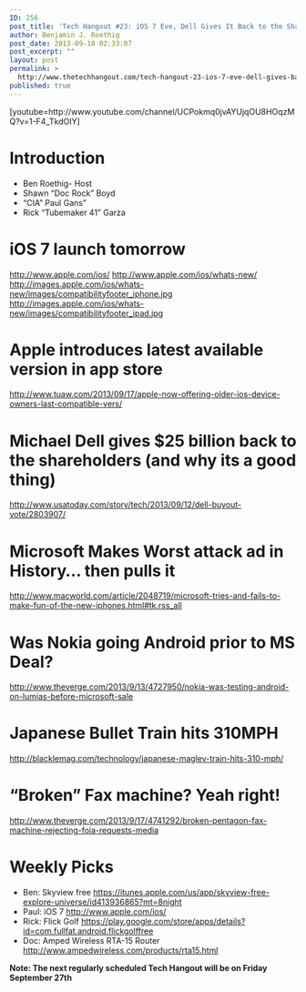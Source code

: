 ```yaml
---
ID: 256
post_title: 'Tech Hangout #23: iOS 7 Eve, Dell Gives It Back to the Shareholders, and Where the Heck is Everyone?'
author: Benjamin J. Roethig
post_date: 2013-09-18 02:33:07
post_excerpt: ""
layout: post
permalink: >
  http://www.thetechhangout.com/tech-hangout-23-ios-7-eve-dell-gives-back-shareholders-heck-everyone/
published: true
---
```

<p>[youtube=http://www.youtube.com/channel/UCPokmq0jvAYUjqOU8HOqzMQ?v=1-F4_TkdOIY]</p>

<h1>Introduction</h1>

<ul>
<li>Ben Roethig- Host </li>
<li>Shawn “Doc Rock” Boyd </li>
<li>“CIA” Paul Gans” </li>
<li>Rick “Tubemaker 41” Garza </li>
</ul>

<h1>iOS 7 launch tomorrow</h1>

<p><a href="http://www.apple.com/ios/">http://www.apple.com/ios/</a> 
<a href="http://www.apple.com/ios/whats-new/">http://www.apple.com/ios/whats-new/</a> 
<a href="http://images.apple.com/ios/whats-new/images/compatibilityfooter&#95;iphone.jpg">http://images.apple.com/ios/whats-new/images/compatibilityfooter&#95;iphone.jpg</a> 
<a href="http://images.apple.com/ios/whats-new/images/compatibilityfooter&#95;ipad.jpg">http://images.apple.com/ios/whats-new/images/compatibilityfooter&#95;ipad.jpg</a></p>

<h1>Apple introduces latest available version in app store</h1>

<p><a href="http://www.tuaw.com/2013/09/17/apple-now-offering-older-ios-device-owners-last-compatible-vers/">http://www.tuaw.com/2013/09/17/apple-now-offering-older-ios-device-owners-last-compatible-vers/</a></p>

<h1>Michael Dell gives $25 billion back to the shareholders (and why its a good thing)</h1>

<p><a href="http://www.usatoday.com/story/tech/2013/09/12/dell-buyout-vote/2803907/">http://www.usatoday.com/story/tech/2013/09/12/dell-buyout-vote/2803907/</a></p>

<h1>Microsoft Makes Worst attack ad in History… then pulls it</h1>

<p><a href="http://www.macworld.com/article/2048719/microsoft-tries-and-fails-to-make-fun-of-the-new-iphones.html#tk.rss_all">http://www.macworld.com/article/2048719/microsoft-tries-and-fails-to-make-fun-of-the-new-iphones.html#tk.rss_all</a></p>

<h1>Was Nokia going Android prior to MS Deal?</h1>

<p><a href="http://www.theverge.com/2013/9/13/4727950/nokia-was-testing-android-on-lumias-before-microsoft-sale">http://www.theverge.com/2013/9/13/4727950/nokia-was-testing-android-on-lumias-before-microsoft-sale</a></p>

<h1>Japanese Bullet Train hits 310MPH</h1>

<p><a href="http://blacklemag.com/technology/japanese-maglev-train-hits-310-mph/">http://blacklemag.com/technology/japanese-maglev-train-hits-310-mph/</a></p>

<h1>“Broken” Fax machine? Yeah right!</h1>

<p><a href="http://www.theverge.com/2013/9/17/4741292/broken-pentagon-fax-machine-rejecting-foia-requests-media">http://www.theverge.com/2013/9/17/4741292/broken-pentagon-fax-machine-rejecting-foia-requests-media</a></p>

<h1>Weekly Picks</h1>

<ul>
<li>Ben: Skyview free <a href="https://itunes.apple.com/us/app/skyview-free-explore-universe/id413936865?mt=8night">https://itunes.apple.com/us/app/skyview-free-explore-universe/id413936865?mt=8night</a> </li>
<li>Paul: iOS 7 <a href="http://www.apple.com/ios/">http://www.apple.com/ios/</a> </li>
<li>Rick: Flick Golf <a href="https://play.google.com/store/apps/details?id=com.fullfat.android.flickgolffree">https://play.google.com/store/apps/details?id=com.fullfat.android.flickgolffree</a> </li>
<li>Doc: Amped Wireless RTA-15 Router <a href="http://www.ampedwireless.com/products/rta15.html">http://www.ampedwireless.com/products/rta15.html</a> </li>
</ul>

<p><strong>Note: The next regularly scheduled Tech Hangout will be on Friday September 27th</strong></p>
